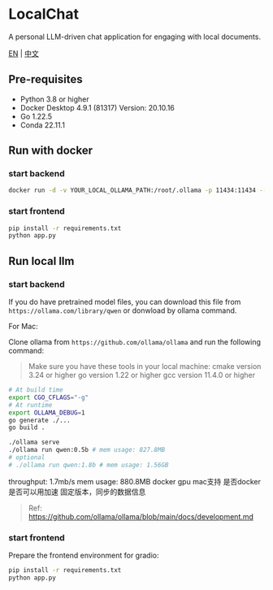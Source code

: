 # LocalChat
A personal LLM-driven chat application for engaging with local documents.

[EN](README.md) | [中文](README_ZH.md)

## Pre-requisites

- Python 3.8 or higher
- Docker Desktop 4.9.1 (81317) Version: 20.10.16
- Go 1.22.5
- Conda 22.11.1

## Run with docker

### start backend

```bash
docker run -d -v YOUR_LOCAL_OLLAMA_PATH:/root/.ollama -p 11434:11434 --name ollama ollama/ollama
```

### start frontend

```bash
pip install -r requirements.txt
python app.py
```

## Run local llm

### start backend

If you do have pretrained model files, you can download this file from `https://ollama.com/library/qwen` or donwload by ollama command.


For Mac:

Clone ollama from `https://github.com/ollama/ollama` and run the following command:

> Make sure you have these tools in your local machine:
> cmake version 3.24 or higher
> go version 1.22 or higher
> gcc version 11.4.0 or higher

```bash
# At build time
export CGO_CFLAGS="-g"
# At runtime
export OLLAMA_DEBUG=1
go generate ./...
go build .

./ollama serve
./ollama run qwen:0.5b # mem usage: 827.8MB
# optional
# ./ollama run qwen:1.8b # mem usage: 1.56GB
```

throughput: 1.7mb/s
mem usage: 880.8MB
docker gpu mac支持
是否docker是否可以用加速
固定版本，同步的数据信息

> Ref: https://github.com/ollama/ollama/blob/main/docs/development.md

### start frontend

Prepare the frontend environment for gradio:

```bash
pip install -r requirements.txt
python app.py
```